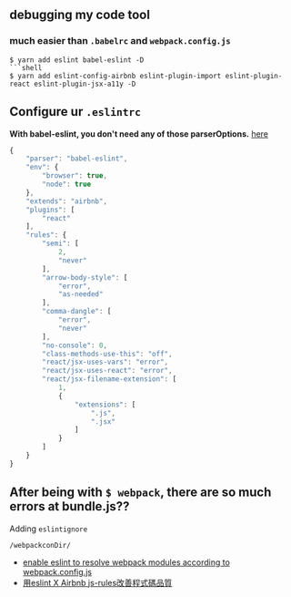 
## debugging my code tool

### much easier than `.babelrc` and `webpack.config.js`

```shell
$ yarn add eslint babel-eslint -D
```shell
$ yarn add eslint-config-airbnb eslint-plugin-import eslint-plugin-react eslint-plugin-jsx-a11y -D
```

## Configure ur `.eslintrc`

**With babel-eslint, you don't need any of those parserOptions.**
[here](https://github.com/yannickcr/eslint-plugin-react/issues/1100)
```js
{
    "parser": "babel-eslint",
    "env": {
        "browser": true,
        "node": true
    },
    "extends": "airbnb",
    "plugins": [
        "react"
    ],
    "rules": {
        "semi": [
            2,
            "never"
        ],
        "arrow-body-style": [
            "error",
            "as-needed"
        ],
        "comma-dangle": [
            "error",
            "never"
        ],
        "no-console": 0,
        "class-methods-use-this": "off",
        "react/jsx-uses-vars": "error",
        "react/jsx-uses-react": "error",
        "react/jsx-filename-extension": [
            1,
            {
                "extensions": [
                    ".js",
                    ".jsx"
                ]
            }
        ]
    }
}
```

## After being with `$ webpack`, there are so much errors at bundle.js?? 
Adding `eslintignore`
```
/webpackconDir/
```
* [enable eslint to resolve webpack modules according to webpack.config.js ](https://gitlab.com/gitlab-org/gitlab-ce/commit/34b8cdf87ce8e36e5f442bf7068869833f35243b)
* [用eslint X Airbnb js-rules改善程式碼品質 ](http://seans.tw/2016/eslint-with-airbnb/)
